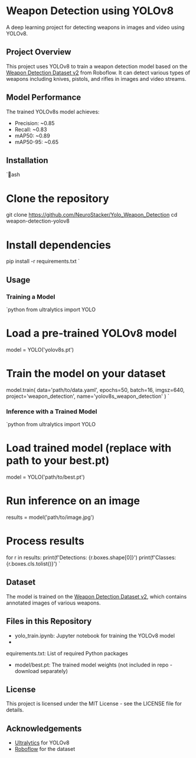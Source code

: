 ﻿# Weapon Detection using YOLOv8

A deep learning project for detecting weapons in images and video using YOLOv8.

## Project Overview

This project uses YOLOv8 to train a weapon detection model based on the [Weapon Detection Dataset v2](https://universe.roboflow.com/joao-assalim-xmovq/weapon-2/dataset/2) from Roboflow. It can detect various types of weapons including knives, pistols, and rifles in images and video streams.

## Model Performance

The trained YOLOv8s model achieves:
- Precision: ~0.85
- Recall: ~0.83
- mAP50: ~0.89
- mAP50-95: ~0.65

## Installation

`ash
# Clone the repository
git clone https://github.com/NeuroStacker/Yolo_Weapon_Detection
cd weapon-detection-yolov8

# Install dependencies
pip install -r requirements.txt
`

## Usage

### Training a Model
`python
from ultralytics import YOLO

# Load a pre-trained YOLOv8 model
model = YOLO('yolov8s.pt')

# Train the model on your dataset
model.train(
    data='path/to/data.yaml',
    epochs=50,
    batch=16,
    imgsz=640,
    project='weapon_detection',
    name='yolov8s_weapon_detection'
)
`

### Inference with a Trained Model
`python
from ultralytics import YOLO

# Load trained model (replace with path to your best.pt)
model = YOLO('path/to/best.pt')

# Run inference on an image
results = model('path/to/image.jpg')

# Process results
for r in results:
    print(f'Detections: {r.boxes.shape[0]}')
    print(f'Classes: {r.boxes.cls.tolist()}')
`

## Dataset

The model is trained on the [Weapon Detection Dataset v2](https://universe.roboflow.com/joao-assalim-xmovq/weapon-2/dataset/2), which contains annotated images of various weapons.

## Files in this Repository

- yolo_train.ipynb: Jupyter notebook for training the YOLOv8 model
- 
equirements.txt: List of required Python packages
- model/best.pt: The trained model weights (not included in repo - download separately)

## License

This project is licensed under the MIT License - see the LICENSE file for details.

## Acknowledgements

- [Ultralytics](https://github.com/ultralytics/ultralytics) for YOLOv8
- [Roboflow](https://roboflow.com/) for the dataset


